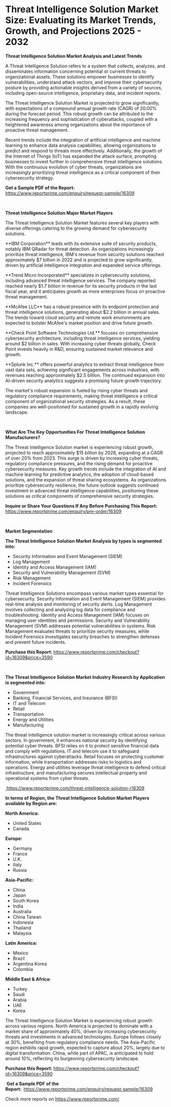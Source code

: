 <p><h1>Threat Intelligence Solution Market Size: Evaluating its Market Trends, Growth, and Projections 2025 - 2032</h1></p><p><strong>Threat Intelligence Solution Market Analysis and Latest Trends</strong></p>
<p><p>A Threat Intelligence Solution refers to a system that collects, analyzes, and disseminates information concerning potential or current threats to organizational assets. These solutions empower businesses to identify vulnerabilities, understand attack vectors, and improve their cybersecurity posture by providing actionable insights derived from a variety of sources, including open-source intelligence, proprietary data, and incident reports. </p><p>The Threat Intelligence Solution Market is projected to grow significantly, with expectations of a compound annual growth rate (CAGR) of 20.00% during the forecast period. This robust growth can be attributed to the increasing frequency and sophistication of cyberattacks, coupled with a heightened awareness among organizations about the importance of proactive threat management. </p><p>Recent trends include the integration of artificial intelligence and machine learning to enhance data analysis capabilities, allowing organizations to predict and respond to threats more effectively. Additionally, the growth of the Internet of Things (IoT) has expanded the attack surface, prompting businesses to invest further in comprehensive threat intelligence solutions. With the continuous evolution of cyber threats, organizations are increasingly prioritizing threat intelligence as a critical component of their cybersecurity strategy.</p></p>
<p><strong>Get a Sample PDF of the Report:&nbsp;</strong> <a href="https://www.reportprime.com/enquiry/request-sample/16309?utm_campaign=3128&utm_medium=2&utm_source=Github&utm_content=ia&utm_term=20032025&utm_id=threat-intelligence-solution">https://www.reportprime.com/enquiry/request-sample/16309</a></p>
<p>&nbsp;</p>
<p><strong>Threat Intelligence Solution Major Market Players</strong></p>
<p><p>The Threat Intelligence Solution Market features several key players with diverse offerings catering to the growing demand for cybersecurity solutions. </p><p>**IBM Corporation** leads with its extensive suite of security products, notably IBM QRadar for threat detection. As organizations increasingly prioritize threat intelligence, IBM's revenue from security solutions reached approximately $7 billion in 2022 and is projected to grow significantly, driven by artificial intelligence integration and expanded service offerings.</p><p>**Trend Micro Incorporated** specializes in cybersecurity solutions, including advanced threat intelligence services. The company reported reached nearly $1.7 billion in revenue for its security products in the last fiscal year, and it anticipates growth as more enterprises focus on proactive threat management.</p><p>**McAfee LLC** has a robust presence with its endpoint protection and threat intelligence solutions, generating about $2.2 billion in annual sales. The trends toward cloud security and remote work environments are expected to bolster McAfee's market position and drive future growth.</p><p>**Check Point Software Technologies Ltd.** focuses on comprehensive cybersecurity architecture, including threat intelligence services, yielding around $2 billion in sales. With increasing cyber threats globally, Check Point invests heavily in R&D, ensuring sustained market relevance and growth.</p><p>**Splunk Inc.** offers powerful analytics to extract threat intelligence from vast data sets, achieving significant engagements across industries, with revenues reaching approximately $2.5 billion. The continued expansion into AI-driven security analytics suggests a promising future growth trajectory.</p><p>The market's robust expansion is fueled by rising cyber threats and regulatory compliance requirements, making threat intelligence a critical component of organizational security strategies. As a result, these companies are well-positioned for sustained growth in a rapidly evolving landscape.</p></p>
<p>&nbsp;</p>
<p><strong>What Are The Key Opportunities For Threat Intelligence Solution Manufacturers?</strong></p>
<p><p>The Threat Intelligence Solution market is experiencing robust growth, projected to reach approximately $15 billion by 2028, expanding at a CAGR of over 20% from 2023. This surge is driven by increasing cyber threats, regulatory compliance pressures, and the rising demand for proactive cybersecurity measures. Key growth trends include the integration of AI and machine learning for predictive analytics, the adoption of cloud-based solutions, and the expansion of threat sharing ecosystems. As organizations prioritize cybersecurity resilience, the future outlook suggests continued investment in advanced threat intelligence capabilities, positioning these solutions as critical components of comprehensive security strategies.</p></p>
<p><strong>Inquire or Share Your Questions If Any Before Purchasing This Report:</strong> <a href="https://www.reportprime.com/enquiry/pre-order/16309?utm_campaign=3128&utm_medium=2&utm_source=Github&utm_content=ia&utm_term=20032025&utm_id=threat-intelligence-solution">https://www.reportprime.com/enquiry/pre-order/16309</a></p>
<p>&nbsp;</p>
<p><strong>Market Segmentation</strong></p>
<p><strong>The Threat Intelligence Solution Market Analysis by types is segmented into:</strong></p>
<p><ul><li>Security Information and Event Management (SIEM)</li><li>Log Management</li><li>Identity and Access Management (IAM)</li><li>Security and Vulnerability Management (SVM)</li><li>Risk Management</li><li>Incident Forensics</li></ul></p>
<p><p>Threat Intelligence Solutions encompass various market types essential for cybersecurity. Security Information and Event Management (SIEM) provides real-time analysis and monitoring of security alerts. Log Management involves collecting and analyzing log data for compliance and troubleshooting. Identity and Access Management (IAM) focuses on managing user identities and permissions. Security and Vulnerability Management (SVM) addresses potential vulnerabilities in systems. Risk Management evaluates threats to prioritize security measures, while Incident Forensics investigates security breaches to strengthen defenses and prevent future incidents.</p></p>
<p><strong>Purchase this Report:&nbsp;</strong><a href="https://www.reportprime.com/checkout?id=16309&price=3590&utm_campaign=3128&utm_medium=2&utm_source=Github&utm_content=ia&utm_term=20032025&utm_id=threat-intelligence-solution">https://www.reportprime.com/checkout?id=16309&price=3590</a></p>
<p>&nbsp;</p>
<p><strong>The Threat Intelligence Solution Market Industry Research by Application is segmented into:</strong></p>
<p><ul><li>Government</li><li>Banking, Financial Services, and Insurance (BFSI)</li><li>IT and Telecom</li><li>Retail</li><li>Transportation</li><li>Energy and Utilities</li><li>Manufacturing</li></ul></p>
<p><p>The threat intelligence solution market is increasingly critical across various sectors. In government, it enhances national security by identifying potential cyber threats. BFSI relies on it to protect sensitive financial data and comply with regulations. IT and telecom use it to safeguard infrastructures against cyberattacks. Retail focuses on protecting customer information, while transportation addresses risks to logistics and operations. Energy and utilities leverage threat intelligence to defend critical infrastructure, and manufacturing secures intellectual property and operational systems from cyber threats.</p></p>
<p><a href="https://www.reportprime.com/threat-intelligence-solution-r16309?utm_campaign=3128&utm_medium=2&utm_source=Github&utm_content=ia&utm_term=20032025&utm_id=threat-intelligence-solution">&nbsp;https://www.reportprime.com/threat-intelligence-solution-r16309</a></p>
<p><strong>In terms of Region, the Threat Intelligence Solution Market Players available by Region are:</strong></p>
<p>
    <p> <strong> North America: </strong>
        <ul>
            <li>United States</li>
            <li>Canada</li>
        </ul>
        </p> 
    <p> <strong> Europe: </strong>
        <ul>
            <li>Germany</li>
            <li>France</li>
            <li>U.K.</li>
            <li>Italy</li>
            <li>Russia</li>
        </ul>
        </p> 
    <p> <strong> Asia-Pacific: </strong>
        <ul>
            <li>China</li>
            <li>Japan</li>
            <li>South Korea</li>
            <li>India</li>
            <li>Australia</li>
            <li>China Taiwan</li>
            <li>Indonesia</li>
            <li>Thailand</li>
            <li>Malaysia</li>
        </ul>
        </p> 
    <p> <strong> Latin America: </strong>
        <ul>
            <li>Mexico</li>
            <li>Brazil</li>
            <li>Argentina Korea</li>
            <li>Colombia</li>
        </ul>
        </p> 
    <p> <strong> Middle East & Africa: </strong>
        <ul>
            <li>Turkey</li>
            <li>Saudi</li>
            <li>Arabia</li>
            <li>UAE</li>
            <li>Korea</li>
        </ul>
    </p>
    </p>
<p><p>The Threat Intelligence Solution Market is experiencing robust growth across various regions. North America is projected to dominate with a market share of approximately 40%, driven by increasing cybersecurity threats and investments in advanced technologies. Europe follows closely at 30%, benefiting from regulatory compliance needs. The Asia-Pacific region exhibits rapid growth, expected to capture about 20%, largely due to digital transformation. China, while part of APAC, is anticipated to hold around 10%, reflecting its burgeoning cybersecurity landscape.</p></p>
<p><strong>Purchase this Report: </strong><a href="https://www.reportprime.com/checkout?id=16309&price=3590&utm_campaign=3128&utm_medium=2&utm_source=Github&utm_content=ia&utm_term=20032025&utm_id=threat-intelligence-solution">https://www.reportprime.com/checkout?id=16309&price=3590</a></p>
<p>&nbsp;<strong>Get a Sample PDF of the Report:&nbsp;&nbsp;</strong><a href="https://www.reportprime.com/enquiry/request-sample/16309?utm_campaign=3128&utm_medium=2&utm_source=Github&utm_content=ia&utm_term=20032025&utm_id=threat-intelligence-solution">https://www.reportprime.com/enquiry/request-sample/16309</a></p>
<p><strong></strong></p>
<p>Check more reports on <a href="https://www.reportprime.com/?utm_campaign=3128&utm_medium=2&utm_source=Github&utm_content=ia&utm_term=20032025&utm_id=threat-intelligence-solution">https://www.reportprime.com/</a></p>